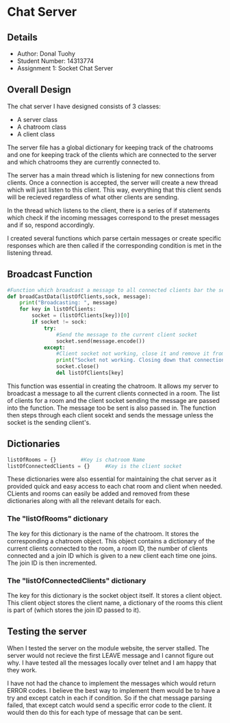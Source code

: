 # Chat Server
## Details
* Author:           Donal Tuohy
* Student Number:   14313774
* Assignment 1: Socket Chat Server

## Overall Design
The chat server I have designed consists of 3 classes:
* A server class
* A chatroom class
* A client class

The server file has a global dictionary for keeping track of the chatrooms and one for keeping track of the clients which are connected to the server and which chatrooms they are currently connected to.

The server has a main thread which is listening for new connections from clients. Once a connection is accepted, the server will create a new thread which will just listen to this client. This way, everything that this client sends will be recieved regardless of what other clients are sending.

In the thread which listens to the client, there is a series of if statements which check if the incoming messages correspond to the preset messages and if so, respond accordingly.

I created several functions which parse certain messages or create specific responses which are then called if the corresponding condition is met in the listening thread.

## Broadcast Function

```python
#Function which broadcast a message to all connected clients bar the server and the one that sent the message
def broadCastData(listOfClients,sock, message):
    print("Broadcasting: ", message)
    for key in listOfClients:
        socket = (listOfClients[key])[0]
        if socket != sock:
            try:
                #Send the message to the current client socket
                socket.send(message.encode())
            except: 
                #Client socket not working, close it and remove it from the list of sockets
                print("Socket not working. Closing down that connection")
                socket.close()
                del listOfClients[key]
```


This function was essential in creating the chatroom. It allows my server to broadcast a message to all the current clients connected in a room. The list of clients for a room and the client socket sending the message are passed into the function. The message too be sent is also passed in. The function then steps through each client socekt and sends the message unless the socket is the sending client's.


## Dictionaries

```python
listOfRooms = {}        #Key is chatroom Name
listOfConnectedClients = {}     #Key is the client socket
```

These dictionaries were also essential for maintaining the chat server as it provided quick and easy access to each chat room and client when needed. CLients and rooms can easily be added and removed from these dictionaries along with all the relevant details for each.

### The "listOfRooms" dictionary
The key for this dictionary is the name of the chatroom. It stores the corresponding a chatroom object. This object contains a dictionary of the current clients connected to the room, a room ID, the number of clients connected and a join ID which is given to a new client each time one joins. The join ID is then incremented.

### The "listOfConnectedClients" dictionary
The key for this dictionary is the socket object itself. It stores a client object. This client object stores the client name, a dictionary of the rooms this client is part of (which stores the join ID passed to it). 

## Testing the server
When I tested the server on the module website, the server stalled. The server would not recieve the first LEAVE message and I cannot figure out why. I have tested all the messages locally over telnet and I am happy that they work.

I have not had the chance to implement the messages which would return ERROR codes. I believe the best way to implement them would be to have a try and except catch in each if condition. So if the chat message parsing failed, that except catch would send a specific error code to the client. It would then do this for each type of message that can be sent.
